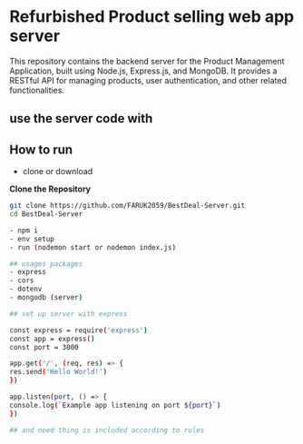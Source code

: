 # Refurbished Product selling web app server

This repository contains the backend server for the Product Management Application, built using Node.js, Express.js, and MongoDB. It provides a RESTful API for managing products, user authentication, and other related functionalities.


## use the server code with

## How to run 
- clone or download

 **Clone the Repository**

   ```bash
   git clone https://github.com/FARUK2059/BestDeal-Server.git
   cd BestDeal-Server
   
- npm i
- env setup 
- run (nodemon start or nodemon index.js) 

## usages packages
- express 
- cors
- dotenv
- mongodb (server)

## set up server with express  

const express = require('express')
const app = express()
const port = 3000

app.get('/', (req, res) => {
  res.send('Hello World!')
})

app.listen(port, () => {
  console.log(`Example app listening on port ${port}`)
})

## and need thing is included according to rules